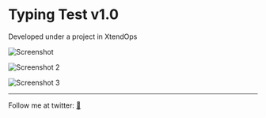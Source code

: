 # Typing Test v1.0

Developed under a project in XtendOps

![Screenshot](https://i.imgur.com/iU3emSH.png)

![Screenshot 2](https://i.imgur.com/g0OyyLZ.png)

![Screenshot 3](https://i.imgur.com/13FGAxI.png)

---

Follow me at twitter: [🐔](https://twitter.com/pablongbuhaymo)